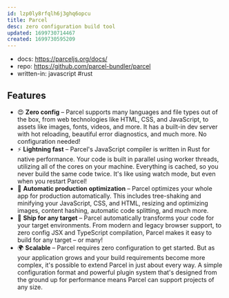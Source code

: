 ```yaml
---
id: lzp0ly8rfqlh6j3ghq6opcu
title: Parcel
desc: zero configuration build tool
updated: 1699730714467
created: 1699730595209
---
```


- docs: https://parceljs.org/docs/
- repo: https://github.com/parcel-bundler/parcel
- written-in: javascript #rust

## Features

-   😍 **Zero config** – Parcel supports many languages and file types out of the box, from web technologies like HTML, CSS, and JavaScript, to assets like images, fonts, videos, and more. It has a built-in dev server with hot reloading, beautiful error diagnostics, and much more. No configuration needed!
-   ⚡️ **Lightning fast** – Parcel's JavaScript compiler is written in Rust for native performance. Your code is built in parallel using worker threads, utilizing all of the cores on your machine. Everything is cached, so you never build the same code twice. It's like using watch mode, but even when you restart Parcel!
-   🚀 **Automatic production optimization** – Parcel optimizes your whole app for production automatically. This includes tree-shaking and minifying your JavaScript, CSS, and HTML, resizing and optimizing images, content hashing, automatic code splitting, and much more.
-   🎯 **Ship for any target** – Parcel automatically transforms your code for your target environments. From modern and legacy browser support, to zero config JSX and TypeScript compilation, Parcel makes it easy to build for any target – or many!
-   🌍 **Scalable** – Parcel requires zero configuration to get started. But as your application grows and your build requirements become more complex, it's possible to extend Parcel in just about every way. A simple configuration format and powerful plugin system that's designed from the ground up for performance means Parcel can support projects of any size.